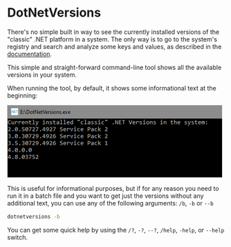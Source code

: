 DotNetVersions
===

There's no simple built in way to see the currently installed versions of the "classic" .NET platform in a system. The only way is to go to the system's registry and search and analyze some keys and values, as described in the [documentation](https://docs.microsoft.com/en-us/dotnet/framework/migration-guide/how-to-determine-which-versions-are-installed).

This simple and straight-forward command-line tool shows all the available versions in your system.

When running the tool, by default, it shows some informational text at the beginning:

![The results of running the program in my system](doc/dotnetversions.png)

This is useful for informational purposes, but if for any reason you need to run it in a batch file and you want to get just the versions without any additional text, you can use any of the following arguments: `/b`, `-b` or `--b`

```bash
dotnetversions -b
```

You can get some quick help by using the `/?`, `-?`, `--?`, `/help`, `-help`, or `--help` switch.
